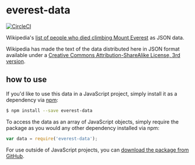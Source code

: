 # everest-data

[![CircleCI](https://circleci.com/gh/jebeck/everest-data.svg?style=svg)](https://circleci.com/gh/jebeck/everest-data)

Wikipedia's [list of people who died climbing Mount Everest](https://en.wikipedia.org/wiki/List_of_people_who_died_climbing_Mount_Everest 'Wikipedia: List of people who died climbing Mount Everest') as JSON data.

Wikipedia has made the text of the data distributed here in JSON format available under a [Creative Commons Attribution-ShareAlike License, 3rd version](https://creativecommons.org/licenses/by-sa/3.0/legalcode 'Creative Commons CC-BY-SA 3.0').

## how to use

If you'd like to use this data in a JavaScript project, simply install it as a dependency via [npm](https://www.npmjs.com/ 'npm'):

```bash
$ npm install --save everest-data
```

To access the data as an array of JavaScript objects, simply require the package as you would any other dependency installed via npm:

```JavaScript
var data = require('everest-data');
```

For use outside of JavaScript projects, you can [download the package from GitHub](https://github.com/jebeck/everest-data/releases/latest).
